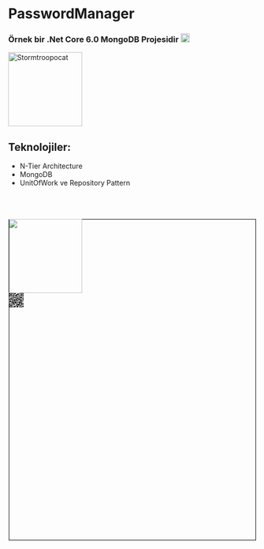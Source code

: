 <h1 class="line" data-line="2">PasswordManager</h1>
<h3 class="line" data-line="3">Örnek bir .Net Core 6.0 MongoDB Projesidir <img class="emoji" draggable="false" alt="😎" src="https://twemoji.maxcdn.com/v/14.0.2/72x72/1f60e.png" style="width:18px"></h3>
<p class="line" data-line="4"><img src="https://octodex.github.com/images/stormtroopocat.jpg" alt="Stormtroopocat" title="The Stormtroopocat" style="width:150px; height:150px;"></p>
<h2 class="line" data-line="6">Teknolojiler:</h2>
<ul>
<li>N-Tier Architecture</li>
<li>MongoDB</li>
<li>UnitOfWork ve Repository Pattern</li>
</ul>
<br/>
<br/>
<br/>

<div>
  <img src="https://seeklogo.com/images/M/mongodb-logo-D13D67C930-seeklogo.com.png" style="float: left; width: 150px; margin-right: 10px;"/>
</div>


<div class="svg-container" style="width: 100%; max-width: 500px; margin: auto; border: 1px solid #000;">
  <svg width="200" height="200" xmlns="http://www.w3.org/2000/svg" style="display: block; width: 100%; height: auto;">
    <path d="M0 0.5h7m1 0h2m1 0h2m7 0h1m1 0h7M0 1.5h1m5 0h1m2 0h4m3 0h4m2 0h1m5 0h1M0 2.5h1m1 0h3m1 0h1m2 0h1m3 0h1m1 0h5m2 0h1m1 0h3m1 0h1M0 3.5h1m1 0h3m1 0h1m1 0h3m3 0h3m1 0h1m1 0h1m1 0h1m1 0h3m1 0h1M0 4.5h1m1 0h3m1 0h1m1 0h1m3 0h3m1 0h1m5 0h1m1 0h3m1 0h1M0 5.5h1m5 0h1m1 0h3m1 0h4m2 0h3m1 0h1m5 0h1M0 6.5h7m1 0h1m1 0h1m1 0h1m1 0h1m1 0h1m1 0h1m1 0h1m1 0h7M8 7.5h1m5 0h1m2 0h1m2 0h1M0 8.5h1m3 0h1m1 0h10m1 0h1m2 0h6m2 0h1M2 9.5h1m1 0h1m2 0h1m2 0h1m1 0h1m4 0h3m2 0h5m1 0h1M2 10.5h3m1 0h2m5 0h5m3 0h2m3 0h1m1 0h1M1 11.5h1m1 0h2m2 0h2m1 0h1m2 0h1m2 0h5m1 0h1m2 0h1m2 0h1M0 12.5h1m1 0h1m2 0h2m1 0h1m1 0h4m1 0h1m3 0h3m1 0h1m1 0h1m1 0h2M0 13.5h6m3 0h2m2 0h4m1 0h2m1 0h2m1 0h1m1 0h1m1 0h1M5 14.5h3m1 0h1m1 0h2m2 0h2m1 0h1m1 0h1m1 0h2m1 0h1m2 0h1M1 15.5h3m3 0h1m1 0h4m1 0h2m1 0h1m4 0h4m1 0h1M1 16.5h2m2 0h3m1 0h2m2 0h2m2 0h1m1 0h1m1 0h1m1 0h1m2 0h2M0 17.5h6m2 0h1m2 0h2m3 0h1m3 0h2m1 0h3M3 18.5h1m1 0h11m1 0h2m1 0h1m1 0h3m3 0h1M5 19.5h1m1 0h1m1 0h1m2 0h2m1 0h1m1 0h1m1 0h4m2 0h1M0 20.5h3m1 0h6m1 0h3m2 0h1m2 0h8M8 21.5h3m2 0h2m1 0h1m3 0h1m3 0h2m1 0h2M0 22.5h7m1 0h2m1 0h1m3 0h2m1 0h3m1 0h1m1 0h1m1 0h3M0 23.5h1m5 0h1m2 0h2m3 0h1m1 0h5m3 0h2m1 0h1M0 24.5h1m1 0h3m1 0h1m1 0h1m4 0h2m1 0h2m1 0h6M0 25.5h1m1 0h3m1 0h1m6 0h1m1 0h1m2 0h1m2 0h1m1 0h1m2 0h1m1 0h1M0 26.5h1m1 0h3m1 0h1m2 0h4m2 0h4m4 0h1m1 0h1m1 0h2M0 27.5h1m5 0h1m2 0h4m2 0h3m2 0h3m2 0h1m1 0h2M0 28.5h7m1 0h3m1 0h1m2 0h3m2 0h1m1 0h4m1 0h1" fill="none" stroke="black" />
  </svg>
</div>

